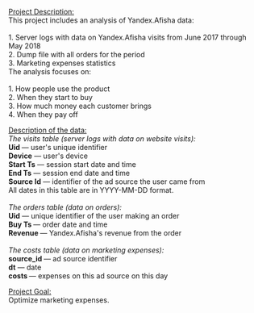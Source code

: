 <ins>Project Description:</ins>
<br>This project includes an analysis of Yandex.Afisha data:</br>
<br>1. Server logs with data on Yandex.Afisha visits from June 2017 through May 2018
<br>2. Dump file with all orders for the period
<br>3. Marketing expenses statistics
<br>The analysis focuses on:</br>
<br>1. How people use the product
<br>2. When they start to buy
<br>3. How much money each customer brings
<br>4. When they pay off

<ins>Description of the data:</ins>
<br><i>The visits table (server logs with data on website visits):</i>
<br><b>Uid </b>— user's unique identifier
<br><b>Device</b> — user's device
<br><b>Start Ts</b> — session start date and time
<br><b>End Ts</b> — session end date and time
<br><b>Source Id</b> — identifier of the ad source the user came from
<br>All dates in this table are in YYYY-MM-DD format.</br>
<br><i>The orders table (data on orders):</i>
<br><b>Uid</b> — unique identifier of the user making an order
<br><b>Buy Ts </b>— order date and time
<br><b>Revenue </b>— Yandex.Afisha's revenue from the order</br>
<br><i>The costs table (data on marketing expenses):</i>
<br><b>source_id </b>— ad source identifier
<br><b>dt</b> — date
<br><b>costs </b>— expenses on this ad source on this day

<ins>Project Goal:</ins>
<br>Optimize marketing expenses.

